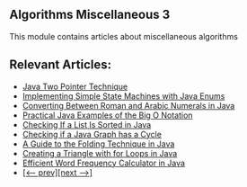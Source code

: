 ## Algorithms Miscellaneous 3

This module contains articles about miscellaneous algorithms

## Relevant Articles:

- [Java Two Pointer Technique](https://www.baeldung.com/java-two-pointer-technique)
- [Implementing Simple State Machines with Java Enums](https://www.baeldung.com/java-enum-simple-state-machine)
- [Converting Between Roman and Arabic Numerals in Java](https://www.baeldung.com/java-convert-roman-arabic)
- [Practical Java Examples of the Big O Notation](https://www.baeldung.com/java-algorithm-complexity)
- [Checking If a List Is Sorted in Java](https://www.baeldung.com/java-check-if-list-sorted)
- [Checking if a Java Graph has a Cycle](https://www.baeldung.com/java-graph-has-a-cycle)
- [A Guide to the Folding Technique in Java](https://www.baeldung.com/folding-hashing-technique)
- [Creating a Triangle with for Loops in Java](https://www.baeldung.com/java-print-triangle)
- [Efficient Word Frequency Calculator in Java](https://www.baeldung.com/java-word-frequency)
- [[<-- prev]](/algorithms-miscellaneous-2)[[next -->]](/algorithms-miscellaneous-4)